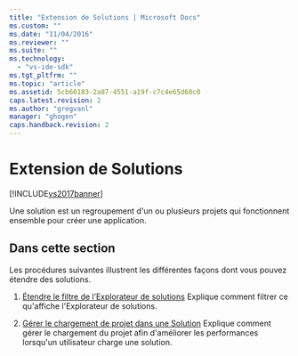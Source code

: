 ```yaml
---
title: "Extension de Solutions | Microsoft Docs"
ms.custom: ""
ms.date: "11/04/2016"
ms.reviewer: ""
ms.suite: ""
ms.technology: 
  - "vs-ide-sdk"
ms.tgt_pltfrm: ""
ms.topic: "article"
ms.assetid: 5cb60183-2a87-4551-a19f-c7c4e65d60c0
caps.latest.revision: 2
ms.author: "gregvanl"
manager: "ghogen"
caps.handback.revision: 2
---
```

# Extension de Solutions
[!INCLUDE[vs2017banner](../code-quality/includes/vs2017banner.md)]

Une solution est un regroupement d'un ou plusieurs projets qui fonctionnent ensemble pour créer une application.  
  
## Dans cette section  
 Les procédures suivantes illustrent les différentes façons dont vous pouvez étendre des solutions.  
  
1.  [Étendre le filtre de l’Explorateur de solutions](../extensibility/extending-the-solution-explorer-filter.md) Explique comment filtrer ce qu'affiche l'Explorateur de solutions.  
  
2.  [Gérer le chargement de projet dans une Solution](../extensibility/managing-project-loading-in-a-solution.md) Explique comment gérer le chargement du projet afin d'améliorer les performances lorsqu'un utilisateur charge une solution.